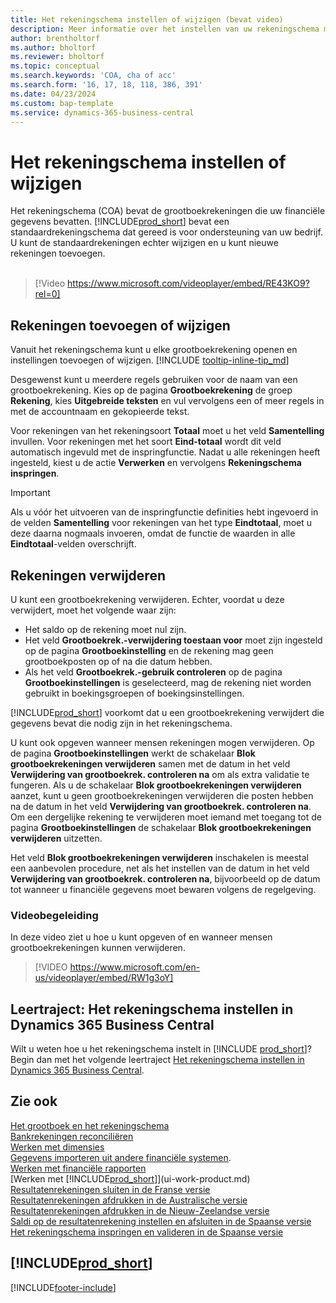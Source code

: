 ```yaml
---
title: Het rekeningschema instellen of wijzigen (bevat video)
description: Meer informatie over het instellen van uw rekeningschema met de grootboekrekeningen die uw financiële gegevens bevatten.
author: brentholtorf
ms.author: bholtorf
ms.reviewer: bholtorf
ms.topic: conceptual
ms.search.keywords: 'COA, cha of acc'
ms.search.form: '16, 17, 18, 118, 386, 391'
ms.date: 04/23/2024
ms.custom: bap-template
ms.service: dynamics-365-business-central
---
```

# Het rekeningschema instellen of wijzigen

Het rekeningschema (COA) bevat de grootboekrekeningen die uw financiële gegevens bevatten. [!INCLUDE[prod_short](includes/prod_short.md)] bevat een standaardrekeningschema dat gereed is voor ondersteuning van uw bedrijf. U kunt de standaardrekeningen echter wijzigen en u kunt nieuwe rekeningen toevoegen.
<br><br>  

> [!Video https://www.microsoft.com/videoplayer/embed/RE43KO9?rel=0]

## Rekeningen toevoegen of wijzigen

Vanuit het rekeningschema kunt u elke grootboekrekening openen en instellingen toevoegen of wijzigen. [!INCLUDE [tooltip-inline-tip_md](includes/tooltip-inline-tip_md.md)] 

Desgewenst kunt u meerdere regels gebruiken voor de naam van een grootboekrekening. Kies op de pagina **Grootboekrekening** de groep **Rekening**, kies **Uitgebreide teksten** en vul vervolgens een of meer regels in met de accountnaam en gekopieerde tekst.  

Voor rekeningen van het rekeningsoort **Totaal** moet u het veld **Samentelling** invullen. Voor rekeningen met het soort **Eind-totaal** wordt dit veld automatisch ingevuld met de inspringfunctie. Nadat u alle rekeningen heeft ingesteld, kiest u de actie **Verwerken** en vervolgens **Rekeningschema inspringen**.  

> [!IMPORTANT]
> Als u vóór het uitvoeren van de inspringfunctie definities hebt ingevoerd in de velden **Samentelling** voor rekeningen van het type **Eindtotaal**, moet u deze daarna nogmaals invoeren, omdat de functie de waarden in alle **Eindtotaal**-velden overschrijft.

## Rekeningen verwijderen

U kunt een grootboekrekening verwijderen. Echter, voordat u deze verwijdert, moet het volgende waar zijn:  

* Het saldo op de rekening moet nul zijn.  
* Het veld **Grootboekrek.-verwijdering toestaan voor** moet zijn ingesteld op de pagina **Grootboekinstelling** en de rekening mag geen grootboekposten op of na die datum hebben.  
* Als het veld **Grootboekrek.-gebruik controleren** op de pagina **Grootboekinstellingen** is geselecteerd, mag de rekening niet worden gebruikt in boekingsgroepen of boekingsinstellingen.  

[!INCLUDE[prod_short](includes/prod_short.md)] voorkomt dat u een grootboekrekening verwijdert die gegevens bevat die nodig zijn in het rekeningschema.  

U kunt ook opgeven wanneer mensen rekeningen mogen verwijderen. Op de pagina **Grootboekinstellingen** werkt de schakelaar **Blok grootboekrekeningen verwijderen** samen met de datum in het veld **Verwijdering van grootboekrek. controleren na** om als extra validatie te fungeren. Als u de schakelaar **Blok grootboekrekeningen verwijderen** aanzet, kunt u geen grootboekrekeningen verwijderen die posten hebben na de datum in het veld **Verwijdering van grootboekrek. controleren na**. Om een dergelijke rekening te verwijderen moet iemand met toegang tot de pagina **Grootboekinstellingen** de schakelaar **Blok grootboekrekeningen verwijderen** uitzetten.  

Het veld **Blok grootboekrekeningen verwijderen** inschakelen is meestal een aanbevolen procedure, net als het instellen van de datum in het veld **Verwijdering van grootboekrek. controleren na**, bijvoorbeeld op de datum tot wanneer u financiële gegevens moet bewaren volgens de regelgeving.  

### Videobegeleiding

In deze video ziet u hoe u kunt opgeven of en wanneer mensen grootboekrekeningen kunnen verwijderen.

>[!VIDEO https://www.microsoft.com/en-us/videoplayer/embed/RW1g3oY]

## Leertraject: Het rekeningschema instellen in Dynamics 365 Business Central

Wilt u weten hoe u het rekeningschema instelt in [!INCLUDE [prod_short](includes/prod_short.md)]? Begin dan met het volgende leertraject [Het rekeningschema instellen in Dynamics 365 Business Central](/training/modules/chart-accounts-dynamics-365-business-central).

## Zie ook

[Het grootboek en het rekeningschema](finance-general-ledger.md)  
[Bankrekeningen reconciliëren](bank-manage-bank-accounts.md)  
[Werken met dimensies](finance-dimensions.md)  
[Gegevens importeren uit andere financiële systemen](across-import-data-configuration-packages.md).  
[Werken met financiële rapporten](bi-how-work-account-schedule.md)  
[Werken met [!INCLUDE[prod_short](includes/prod_short.md)]](ui-work-product.md)  
[Resultatenrekeningen sluiten in de Franse versie](LocalFunctionality/France/how-to-close-income-statement-accounts.md)  
[Resultatenrekeningen afdrukken in de Australische versie](LocalFunctionality/Australia/how-to-print-income-statements.md)  
[Resultatenrekeningen afdrukken in de Nieuw-Zeelandse versie](LocalFunctionality/NewZealand/how-to-print-income-statements.md)  
[Saldi op de resultatenrekening instellen en afsluiten in de Spaanse versie](LocalFunctionality/Spain/how-to-set-up-and-close-income-statement-balances.md)  
[Het rekeningschema inspringen en valideren in de Spaanse versie](LocalFunctionality/Spain/how-to-indent-and-validate-chart-of-accounts.md)  

## [!INCLUDE[prod_short](includes/free_trial_md.md)]

[!INCLUDE[footer-include](includes/footer-banner.md)]
